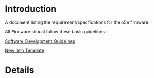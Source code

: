 # Introduction #

A document listing the requirement/specifications for the o5e firmware.

All Firmware should follow these basic guidelines:

[Software\_Development\_Guidelines](http://code.google.com/p/open5xxxecu/wiki/Software_Development_Guidelines)

[New item Template](http://code.google.com/p/open5xxxecu/wiki/FW_Spec_Template)


# Details #